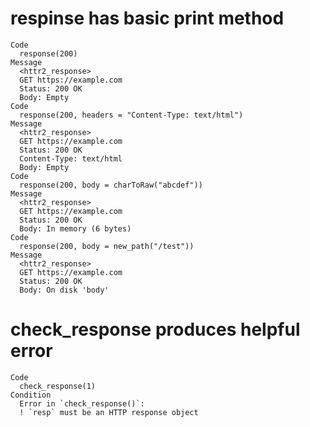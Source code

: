 # respinse has basic print method

    Code
      response(200)
    Message
      <httr2_response>
      GET https://example.com
      Status: 200 OK
      Body: Empty
    Code
      response(200, headers = "Content-Type: text/html")
    Message
      <httr2_response>
      GET https://example.com
      Status: 200 OK
      Content-Type: text/html
      Body: Empty
    Code
      response(200, body = charToRaw("abcdef"))
    Message
      <httr2_response>
      GET https://example.com
      Status: 200 OK
      Body: In memory (6 bytes)
    Code
      response(200, body = new_path("/test"))
    Message
      <httr2_response>
      GET https://example.com
      Status: 200 OK
      Body: On disk 'body'

# check_response produces helpful error

    Code
      check_response(1)
    Condition
      Error in `check_response()`:
      ! `resp` must be an HTTP response object


